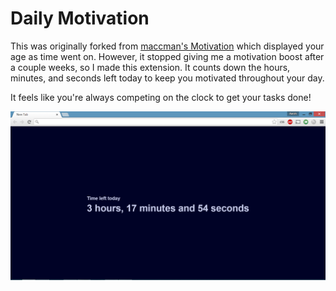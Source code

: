 Daily Motivation
========

This was originally forked from [maccman's Motivation](https://github.com/maccman/motivation) which displayed your age as time went on. However, it stopped giving me a motivation boost after a couple weeks, so I made this extension. It counts down the hours, minutes, and seconds left today to keep you motivated throughout your day.

It feels like you're always competing on the clock to get your tasks done!

![](screenshot.png)
